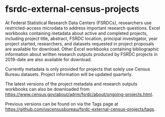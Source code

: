# fsrdc-external-census-projects
At Federal Statistical Research Data Centers (FSRDCs), researchers use restricted-access microdata to address important research questions. Excel workbooks containing metadata about active and completed projects, including project title, abstract, FSRDC location, principal investigator, year project started, researchers, and datasets requested in project proposals are available for download. Other Excel workbooks containing bibliographic information about written research outputs produced by FSRDC projects in 2019-date are also available for download. 

Currently metadata is only provided for projects that solely use Census Bureau datasets. Project information will be updated quarterly. 

The latest versions of the project metadata and research outputs workbooks can also be downloaded from https://www.census.gov/about/adrm/fsrdc/about/ongoing-projects.html. 

Previous versions can be found on via the Tags page at https://github.com/uscensusbureau/fsrdc-external-census-projects/tags.